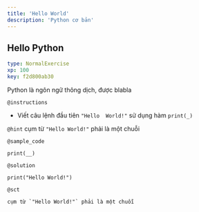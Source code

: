 ```yaml
---
title: 'Hello World'
description: 'Python cơ bản'
---
```


## Hello Python

```yaml
type: NormalExercise 
xp: 100 
key: f2d800ab30   
```


Python là ngôn ngữ thông dịch, được blabla


`@instructions`
- Viết câu lệnh đầu tiên `"Hello  World!"` sử dụng hàm `print(_)`

`@hint`
cụm từ `"Hello World!"` phải là một chuỗi

`@sample_code`
```{python}
print(__)
```
`@solution`
```{python}
print("Hello World!")
```
`@sct`
```{python}
cụm từ `"Hello World!"` phải là một chuỗi
```